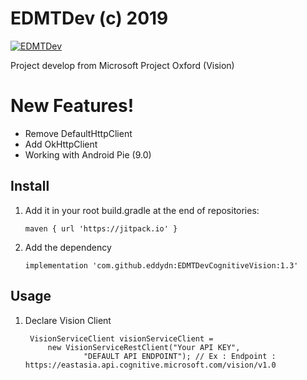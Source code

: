 # EDMTDev (c) 2019

[![EDMTDev](https://preview.ibb.co/nsr2RV/EDMTDev-Logo.png)](https://youtube.com/eddydn71)

Project develop from Microsoft Project Oxford (Vision)
# New Features!
  - Remove DefaultHttpClient
  - Add OkHttpClient
  - Working with Android Pie (9.0)


## Install
1. Add it in your root build.gradle at the end of repositories:

	   maven { url 'https://jitpack.io' }
		
2. Add the dependency

	   implementation 'com.github.eddydn:EDMTDevCognitiveVision:1.3'
	 
## Usage
1. Declare Vision Client 

	    VisionServiceClient visionServiceClient =
            new VisionServiceRestClient("Your API KEY",
                    "DEFAULT API ENDPOINT"); // Ex : Endpoint : https://eastasia.api.cognitive.microsoft.com/vision/v1.0
		

